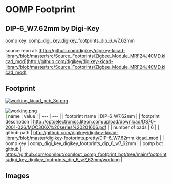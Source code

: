 # OOMP Footprint  
## DIP-6_W7.62mm  by Digi-Key  
  
oomp key: oomp_digi_key_digikey_footprints_dip_6_w7_62mm  
  
source repo at: [http://github.com/digikey/digikey-kicad-library/blob/master/src/Source_Footprints/Zigbee_Module_MRF24J40MD.kicad_mod](http://github.com/digikey/digikey-kicad-library/blob/master/src/Source_Footprints/Zigbee_Module_MRF24J40MD.kicad_mod)  
## Footprint  
  
[![working_kicad_pcb_3d.png](working_kicad_pcb_3d_600.png)](working_kicad_pcb_3d.png)  
  
[![working.png](working_600.png)](working.png)  
| name | value | 
| --- | --- | 
| footprint name | DIP-6_W7.62mm | 
| footprint description | http://optoelectronics.liteon.com/upload/download/DS70-2001-026/MOC306X%20series%20201606.pdf | 
| number of pads | 6 | 
| github path | http://github.com/digikey/digikey-kicad-library/blob/master/digikey-footprints.pretty/DIP-6_W7.62mm.kicad_mod | 
| oomp key | oomp_digi_key_digikey_footprints_dip_6_w7_62mm | 
| oomp bot github | https://github.com/oomlout/oomlout_oomp_footprint_bot/tree/main/footprints/digi_key_digikey_footprints_dip_6_w7_62mm/working | 
## Images  
